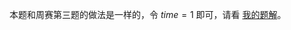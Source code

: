 本题和周赛第三题的做法是一样的，令 $\textit{time}=1$ 即可，请看 [我的题解](https://leetcode.cn/problems/find-minimum-time-to-reach-last-room-ii/solutions/2975554/dijkstra-zui-duan-lu-pythonjavacgo-by-en-alms/)。
